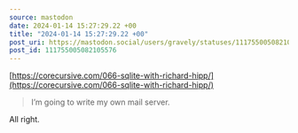 ```yaml
---
source: mastodon
date: 2024-01-14 15:27:29.22 +00
title: "2024-01-14 15:27:29.22 +00"
post_uri: https://mastodon.social/users/gravely/statuses/111755005082105576
post_id: 111755005082105576
---
```

[https://corecursive.com/066-sqlite-with-richard-hipp/](https://corecursive.com/066-sqlite-with-richard-hipp/)

> I’m going to write my own mail server.

All right.


